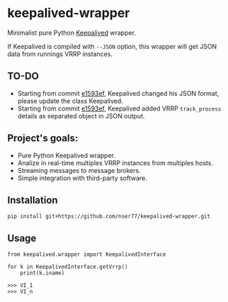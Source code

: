 # keepalived-wrapper
Minimalist pure Python [Keepalived](https://keeaplived.org) wrapper.

If Keepalived is compiled with ```--JSON``` option, this wrapper will get JSON data from runnings VRRP instances.

## TO-DO
- Starting from commit [e1593ef](https://github.com/acassen/keepalived/commit/e1593effaf4395e208947897d9fb0adaee484eae), Keepalived changed his JSON format, please update the class Keepalived.
- Starting from commit [e1593ef](https://github.com/acassen/keepalived/commit/e1593effaf4395e208947897d9fb0adaee484eae), Keepalived added VRRP ```track_process``` details as separated object in JSON output.

## Project's goals:
- Pure Python Keepalived wrapper.
- Analize in real-time multiples VRRP instances from multiples hosts.
- Streaming messages to message brokers.
- Simple integration with third-party software.

## Installation
```
pip install git+https://github.com/nser77/keepalived-wrapper.git
```

## Usage
```
from keepalived.wrapper import KeepalivedInterface

for k in KeepalivedInterface.getVrrp()
    print(k.iname)
    
>>> VI_1
>>> VI_n
```

